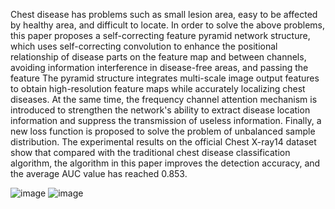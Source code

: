   Chest disease has problems such as small lesion area, easy to be affected by healthy area, and difficult to locate. In order to solve the above problems, this paper proposes a self-correcting feature pyramid network structure, which uses self-correcting convolution to enhance the positional relationship of disease parts on the feature map and between channels, avoiding information interference in disease-free areas, and passing the feature The pyramid structure integrates multi-scale image output features to obtain high-resolution feature maps while accurately localizing chest diseases. At the same time, the frequency channel attention mechanism is introduced to strengthen the network's ability to extract disease location information and suppress the transmission of useless information. Finally, a new loss function is proposed to solve the problem of unbalanced sample distribution. The experimental results on the official Chest X-ray14 dataset show that compared with the traditional chest disease classification algorithm, the algorithm in this paper improves the detection accuracy, and the average AUC value has reached 0.853.



![image](https://user-images.githubusercontent.com/76933764/184541027-11570ca5-f549-4e92-b86c-d7b4d9ef551b.png)
![image](https://user-images.githubusercontent.com/76933764/184541037-e04d6b30-a7a1-4540-afef-48cb802da866.png)
